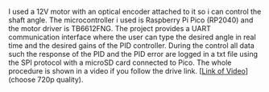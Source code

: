 I used a 12V motor with an optical encoder attached to it so i can control the shaft angle. 
The microcontroller i used is Raspberry Pi Pico (RP2040) and the motor driver is TB6612FNG.
The project provides a UART communication interface where the user can type the desired angle in real time and the
desired gains of the PID controller. During the control all data such the response of the PID and the PID error are logged
in a txt file using the SPI protocol with a microSD card connected to Pico. The whole procedure is shown in a video if you follow the drive link.
[[Link of Video](https://drive.google.com/file/d/18O10WC9Mca0Gb-_KqWsRjSpZusg_ET0w/view?usp=drive_link)] (choose 720p quality).

